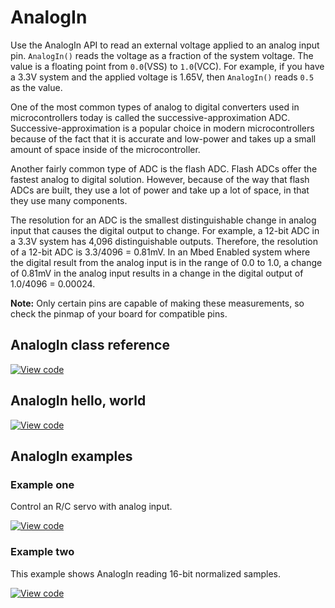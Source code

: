 # AnalogIn

Use the AnalogIn API to read an external voltage applied to an analog input pin. `AnalogIn()` reads the voltage as a fraction of the system voltage. The value is a floating point from `0.0`(VSS) to `1.0`(VCC). For example, if you have a 3.3V system and the applied voltage is 1.65V, then `AnalogIn()` reads `0.5` as the value.

One of the most common types of analog to digital converters used in microcontrollers today is called the successive-approximation ADC. Successive-approximation is a popular choice in modern microcontrollers because of the fact that it is accurate and low-power and takes up a small amount of space inside of the microcontroller.

Another fairly common type of ADC is the flash ADC. Flash ADCs offer the fastest analog to digital solution. However, because of the way that flash ADCs are built, they use a lot of power and take up a lot of space, in that they use many components.

The resolution for an ADC is the smallest distinguishable change in analog input that causes the digital output to change. For example, a 12-bit ADC in a 3.3V system has 4,096 distinguishable outputs. Therefore, the resolution of a 12-bit ADC is 3.3/4096 = 0.81mV. In an Mbed Enabled system where the digital result from the analog input is in the range of 0.0 to 1.0, a change of 0.81mV in the analog input results in a change in the digital output of 1.0/4096 = 0.00024.

<span class="notes">**Note:** Only certain pins are capable of making these measurements, so check the pinmap of your board for compatible pins.</span>

## AnalogIn class reference

[![View code](https://www.mbed.com/embed/?type=library)](https://os.mbed.com/docs/mbed-os/v6.10/mbed-os-api-doxy/classmbed_1_1_analog_in.html)

## AnalogIn hello, world

[![View code](https://www.mbed.com/embed/?url=https://github.com/ARMmbed/mbed-os-snippet-AnalogIn_ex_3/tree/v6.10)](https://github.com/ARMmbed/mbed-os-snippet-AnalogIn_ex_3/blob/v6.10/main.cpp)

## AnalogIn examples

### Example one

Control an R/C servo with analog input.

[![View code](https://www.mbed.com/embed/?url=https://github.com/ARMmbed/mbed-os-snippet-AnalogIn_ex_1/tree/v6.10)](https://github.com/ARMmbed/mbed-os-snippet-AnalogIn_ex_1/blob/v6.10/main.cpp)

### Example two

This example shows AnalogIn reading 16-bit normalized samples.

[![View code](https://www.mbed.com/embed/?url=https://github.com/ARMmbed/mbed-os-snippet-AnalogIn_ex_2/tree/v6.10)](https://github.com/ARMmbed/mbed-os-snippet-AnalogIn_ex_2/blob/v6.10/main.cpp)
